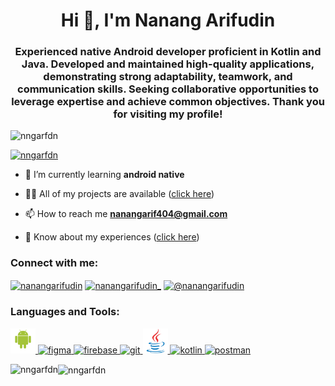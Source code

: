 <h1 align="center">Hi 👋, I'm Nanang Arifudin</h1>
<h3 align="center">Experienced native Android developer proficient in Kotlin and Java. Developed and maintained high-quality applications, demonstrating strong adaptability, teamwork, and communication skills. Seeking collaborative opportunities to leverage expertise and achieve common objectives. Thank you for visiting my profile!</h3>

<p align="left"> <img src="https://komarev.com/ghpvc/?username=nngarfdn&label=Profile%20views&color=0e75b6&style=flat" alt="nngarfdn" /> </p>

<p align="left"> <a href="https://github.com/ryo-ma/github-profile-trophy&theme=dracula"><img src="https://github-profile-trophy.vercel.app/?username=nngarfdn" alt="nngarfdn" /></a> </p>

- 🌱 I’m currently learning **android native**

- 👨‍💻 All of my projects are available ([click here](https://nngarfdn.github.io/profile/))

- 📫 How to reach me **nanangarif404@gmail.com**

- 📄 Know about my experiences ([click here](https://nngarfdn.github.io/profile/))

<h3 align="left">Connect with me:</h3>
<p align="left">
<a href="https://linkedin.com/in/nanangarifudin" target="blank"><img align="center" src="https://raw.githubusercontent.com/rahuldkjain/github-profile-readme-generator/master/src/images/icons/Social/linked-in-alt.svg" alt="nanangarifudin" height="30" width="40" /></a>
<a href="https://instagram.com/nanangarifudin_" target="blank"><img align="center" src="https://raw.githubusercontent.com/rahuldkjain/github-profile-readme-generator/master/src/images/icons/Social/instagram.svg" alt="nanangarifudin_" height="30" width="40" /></a>
<a href="https://medium.com/@nanangarifudin" target="blank"><img align="center" src="https://raw.githubusercontent.com/rahuldkjain/github-profile-readme-generator/master/src/images/icons/Social/medium.svg" alt="@nanangarifudin" height="30" width="40" /></a>
</p>

<h3 align="left">Languages and Tools:</h3>
<p align="left"> <a href="https://developer.android.com" target="_blank" rel="noreferrer"> <img src="https://raw.githubusercontent.com/devicons/devicon/master/icons/android/android-original-wordmark.svg" alt="android" width="40" height="40"/> </a> <a href="https://www.figma.com/" target="_blank" rel="noreferrer"> <img src="https://www.vectorlogo.zone/logos/figma/figma-icon.svg" alt="figma" width="40" height="40"/> </a> <a href="https://firebase.google.com/" target="_blank" rel="noreferrer"> <img src="https://www.vectorlogo.zone/logos/firebase/firebase-icon.svg" alt="firebase" width="40" height="40"/> </a> <a href="https://git-scm.com/" target="_blank" rel="noreferrer"> <img src="https://www.vectorlogo.zone/logos/git-scm/git-scm-icon.svg" alt="git" width="40" height="40"/> </a> <a href="https://www.java.com" target="_blank" rel="noreferrer"> <img src="https://raw.githubusercontent.com/devicons/devicon/master/icons/java/java-original.svg" alt="java" width="40" height="40"/> </a> <a href="https://kotlinlang.org" target="_blank" rel="noreferrer"> <img src="https://www.vectorlogo.zone/logos/kotlinlang/kotlinlang-icon.svg" alt="kotlin" width="40" height="40"/> </a> <a href="https://postman.com" target="_blank" rel="noreferrer"> <img src="https://www.vectorlogo.zone/logos/getpostman/getpostman-icon.svg" alt="postman" width="40" height="40"/> </a> </p>

<p><img align="left" src="https://github-readme-stats.vercel.app/api/top-langs?username=nngarfdn&show_icons=true&locale=en&layout=compact" alt="nngarfdn" /></p>

<!-- <p>&nbsp;<img align="center" src="https://github-readme-stats.vercel.app/api?username=nngarfdn&show_icons=true&locale=en" alt="nngarfdn" /></p> -->

<p><img align="center" src="https://github-readme-streak-stats.herokuapp.com/?user=nngarfdn&" alt="nngarfdn" /></p>
